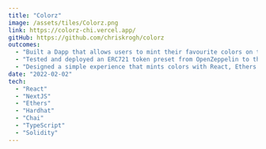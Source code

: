 ```yaml
---
title: "Colorz"
image: /assets/tiles/Colorz.png
link: https://colorz-chi.vercel.app/
gitHub: https://github.com/chriskrogh/colorz
outcomes:
  - "Built a Dapp that allows users to mint their favourite colors on the blockchain as NFTs."
  - "Tested and deployed an ERC721 token preset from OpenZeppelin to the Polygon Mumbai test network using Hardhat."
  - "Designed a simple experience that mints colors with React, Ethers and NextJS."
date: "2022-02-02"
tech:
  - "React"
  - "NextJS"
  - "Ethers"
  - "Hardhat"
  - "Chai"
  - "TypeScript"
  - "Solidity"
---
```

